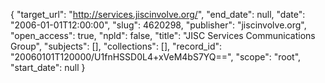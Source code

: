 {
  "target_url": "http://services.jiscinvolve.org/", 
  "end_date": null, 
  "date": "2006-01-01T12:00:00", 
  "slug": 4620298, 
  "publisher": "jiscinvolve.org", 
  "open_access": true, 
  "npld": false, 
  "title": "JISC Services Communications Group", 
  "subjects": [], 
  "collections": [], 
  "record_id": "20060101T120000/U1fnHSSD0L4+xVeM4bS7YQ==", 
  "scope": "root", 
  "start_date": null
}

